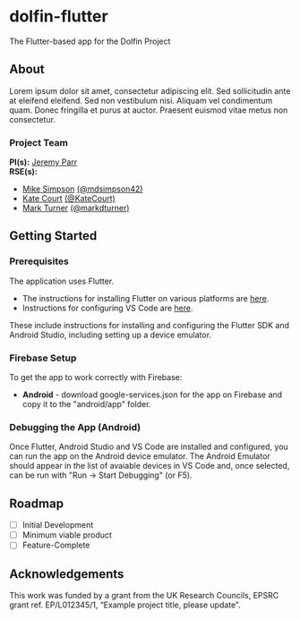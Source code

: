 # dolfin-flutter
The Flutter-based app for the Dolfin Project

## About

Lorem ipsum dolor sit amet, consectetur adipiscing elit. Sed sollicitudin ante at eleifend eleifend. Sed non vestibulum nisi. Aliquam vel condimentum quam. Donec fringilla et purus at auctor. Praesent euismod vitae metus non consectetur. 

### Project Team
**PI(s):** [Jeremy Parr](https://research.ncl.ac.uk/neurodisability/theteam/jeremyparr/)  
**RSE(s):** 
* [Mike Simpson](https://rse.ncldata.dev/mike-simpson) [(@mdsimpson42)](https://github.com/mdsimpson42) 
* [Kate Court](https://rse.ncldata.dev/kate-court) [(@KateCourt)](https://github.com/KateCourt) 
* [Mark Turner](https://rse.ncldata.dev/mark-turner) [(@markdturner)](https://github.com/markdturner)

## Getting Started

### Prerequisites

The application uses Flutter.

* The instructions for installing Flutter on various platforms are [here](https://docs.flutter.dev/get-started/install).
* Instructions for configuring VS Code are [here](https://docs.flutter.dev/development/tools/vs-code). 

These include instructions for installing and configuring the Flutter SDK and Android Studio, including setting up a device emulator.

### Firebase Setup

To get the app to work correctly with Firebase:

* **Android** - download google-services.json for the app on Firebase and copy it to the "android/app" folder.

### Debugging the App (Android)

Once Flutter, Android Studio and VS Code are installed and configured, you can run the app on the Android device emulator. The Android Emulator should appear in the list of avaiable devices in VS Code and, once selected, can be run with "Run -> Start Debugging" (or F5).

## Roadmap

- [ ] Initial Development  
- [ ] Minimum viable product  
- [ ] Feature-Complete

## Acknowledgements
This work was funded by a grant from the UK Research Councils, EPSRC grant ref. EP/L012345/1, “Example project title, please update”.
